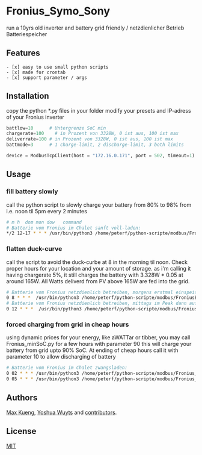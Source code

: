 # Fronius_Symo_Sony
run a 10yrs old inverter and battery grid friendly / netzdienlicher Betrieb Batteriespeicher


## Features

    - [x] easy to use small python scripts
    - [x] made for crontab
    - [x] support parameter / args

## Installation

copy the python *.py files in your folder
modify your presets and IP-adress of your Fronius inverter
```python
battlow=10      # Untergrenze SoC min
chargerate=100    # in Prozent von 3328W, 0 ist aus, 100 ist max
deliverrate=100 # in Prozent von 3328W, 0 ist aus, 100 ist max
battmode=3      # 1 charge-limit, 2 discharge-limit, 3 both limits

device = ModbusTcpClient(host = "172.16.0.171", port = 502, timeout=1) # Adjust as needed
```


## Usage
### fill battery slowly 

call the python script to slowly charge your battery from 80% to 98% from i.e. noon til 5pm every 2 minutes

```sh
# m h  dom mon dow   command
# Batterie vom Fronius im Chalet sanft voll-laden:
*/2 12-17 * * * /usr/bin/python3 /home/peterf/python-scripte/modbus/FroniusBatterie_full.py &>/dev/null
```

### flatten duck-curve

call the script to avoid the duck-curbe at 8 in the morning til noon. Check proper hours for your location and your  amount of storage.
as i'm calling it having chargerate 5%, it still charges the battery with 3.328W * 0.05 at around 165W. 
All Watts deliverd from PV above 165W are fed into the grid.

```sh
# Batterie vom Fronius netzdienlich betreiben, morgens erstmal einspeisen, nicht laden. 2.Parameter Chargerate 5%
0 8 * * *  /usr/bin/python3 /home/peterf/python-scripte/modbus/FroniusBatterie.py 10 5 100 3
# Batterie vom Fronius netzdienlich betreiben, mittags im Peak dann aufladen statt einspeisen, Chargerate 100%
0 12 * * *  /usr/bin/python3 /home/peterf/python-scripte/modbus/FroniusBatterie.py 10 100 100 3
```
### forced charging from grid in cheap hours

using dynamic prices for your energy, like aWATTar or tibber, you may call Fronius_minSoC.py for a few hours with parameter 90
this will charge your battery from grid upto 90% SoC. At ending of cheap hours call it with parameter 10 to allow discharging of battery

```sh
# Batterie vom Fronius im Chalet zwangsladen:
0 02 * * * /usr/bin/python3 /home/peterf/python-scripte/modbus/Fronius_minSoC.py 90 &>/dev/null
0 05 * * * /usr/bin/python3 /home/peterf/python-scripte/modbus/Fronius_minSoC.py 10 &>/dev/null
```

## Authors

[Max Kueng](https://github.com/maxkueng), [Yoshua Wuyts](https://github.com/yoshuawuyts)
and [contributors](https://github.com/yoshuawuyts/vmd/graphs/contributors).

## License

[MIT](https://tldrlegal.com/license/mit-license)

[fronius-logo-url]: https://upload.wikimedia.org/wikipedia/commons/2/2e/Fronius-logo.png
[fronius-24h-url]: https://www.energie-experten.org/fileadmin/_processed_/0/b/csm_Neues_Fronius_Energy_Package_verspricht_24_Stunden_Solarstrom_Foto_Fronius_International_GmbH_38716e4307.jpg

